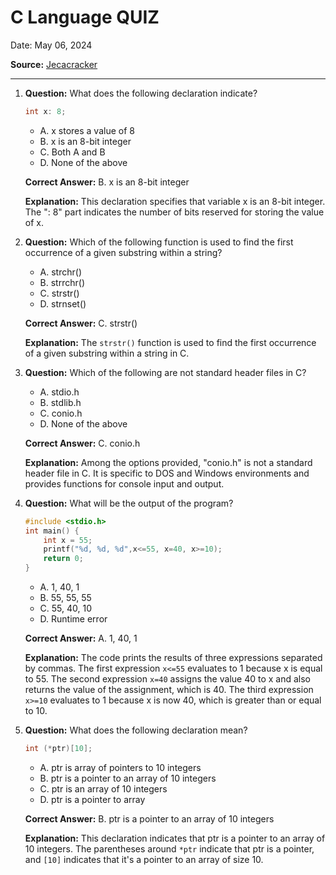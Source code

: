 # C Language QUIZ

Date: May 06, 2024

**Source:** [Jecacracker](https://jecacracker.in/Daily_Quiz/)

---

1. **Question:** What does the following declaration indicate?
   ```c
   int x: 8;
   ```
   - A. x stores a value of 8
   - B. x is an 8-bit integer
   - C. Both A and B
   - D. None of the above

   **Correct Answer:** B. x is an 8-bit integer
   
   **Explanation:** This declaration specifies that variable x is an 8-bit integer. The ": 8" part indicates the number of bits reserved for storing the value of x.

2. **Question:** Which of the following function is used to find the first occurrence of a given substring within a string?
   - A. strchr()
   - B. strrchr()
   - C. strstr()
   - D. strnset()

   **Correct Answer:** C. strstr()
   
   **Explanation:** The `strstr()` function is used to find the first occurrence of a given substring within a string in C.

3. **Question:** Which of the following are not standard header files in C?
   - A. stdio.h
   - B. stdlib.h
   - C. conio.h
   - D. None of the above

   **Correct Answer:** C. conio.h
   
   **Explanation:** Among the options provided, "conio.h" is not a standard header file in C. It is specific to DOS and Windows environments and provides functions for console input and output.

4. **Question:** What will be the output of the program?
   ```c
   #include <stdio.h>
   int main() {
       int x = 55;
       printf("%d, %d, %d",x<=55, x=40, x>=10);
       return 0;
   }
   ```
   - A. 1, 40, 1
   - B. 55, 55, 55
   - C. 55, 40, 10
   - D. Runtime error

   **Correct Answer:** A. 1, 40, 1
   
   **Explanation:** The code prints the results of three expressions separated by commas. The first expression `x<=55` evaluates to 1 because x is equal to 55. The second expression `x=40` assigns the value 40 to x and also returns the value of the assignment, which is 40. The third expression `x>=10` evaluates to 1 because x is now 40, which is greater than or equal to 10.

5. **Question:** What does the following declaration mean?
   ```c
   int (*ptr)[10];
   ```
   - A. ptr is array of pointers to 10 integers
   - B. ptr is a pointer to an array of 10 integers
   - C. ptr is an array of 10 integers
   - D. ptr is a pointer to array

   **Correct Answer:** B. ptr is a pointer to an array of 10 integers
   
   **Explanation:** This declaration indicates that ptr is a pointer to an array of 10 integers. The parentheses around `*ptr` indicate that ptr is a pointer, and `[10]` indicates that it's a pointer to an array of size 10.

